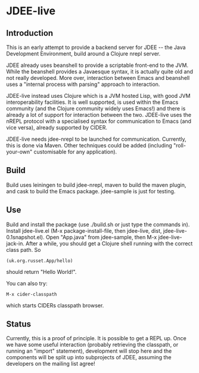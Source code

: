 JDEE-live
=========

Introduction
------------

This is an early attempt to provide a backend server for JDEE -- the Java
Development Environment, build around a Clojure nrepl server.

JDEE already uses beanshell to provide a scriptable front-end to the JVM.
While the beanshell provides a Javaesque syntax, it is actually quite old and
not really developed. More over, interaction between Emacs and beanshell uses
a "internal process with parsing" approach to interaction.

JDEE-live instead uses Clojure which is a JVM hosted Lisp, with good JVM
interoperability facilities. It is well supported, is used within the Emacs
community (and the Clojure community widely uses Emacs!) and there is already
a lot of support for interaction between the two. JDEE-live uses the nREPL
protocol with a specialised syntax for communication to Emacs (and vice
versa), already supported by CIDER.

JDEE-live needs jdee-nrepl to be launched for communication. Currently, this
is done via Maven. Other techniques could be added (including "roll-your-own"
customisable for any application).

Build
-----

Build uses leiningen to build jdee-nrepl, maven to build the maven plugin, and
cask to build the Emacs package. jdee-sample is just for testing.

Use
---

Build and install the package (use ./build.sh or just type the commands in).
Install jdee-live.el (M-x package-install-file, then jdee-live, dist,
jdee-live-0.1snapshot.el). Open "App.java" from jdee-sample, then M-x
jdee-live-jack-in. After a while, you should get a Clojure shell running with
the correct class path. So

    (uk.org.russet.App/hello)

should return "Hello World!".

You can also try:

    M-x cider-classpath

which starts CIDERs classpath browser.



Status
------

Currently, this is a proof of principle. It is possible to get a REPL up.
Once we have some useful interaction (probably retrieving the classpath, or
running an "import" statement), development will stop here and the components
will be split up into subprojects of JDEE, assuming the developers on the
mailing list agree!
